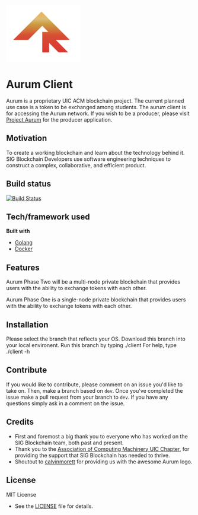 <img src = "assets/aurum_logo_readme.jpg"  alt="drawing" width="200"/>

Aurum Client
=============
Aurum is a proprietary UIC ACM blockchain project. The current planned use case is a token to be exchanged among students. The aurum client is for accessing the Aurum network. If you wish to be a producer, please visit [Project Aurum](https://github.com/SIGBlockchain/project_aurum) for the producer application.

## Motivation
To create a working blockchain and learn about the technology behind it. SIG Blockchain Developers use software engineering techniques to construct a complex, collaborative, and efficient product.

## Build status
[![Build Status](https://travis-ci.org/SIGBlockchain/project_aurum.svg?branch=master)](https://travis-ci.org/SIGBlockchain/project_aurum)

## Tech/framework used

<b>Built with</b>
- [Golang](https://golang.org/)
- [Docker](https://www.docker.com/)

## Features
Aurum Phase Two will be a multi-node private blockchain that provides users with the ability to exchange tokens with each other.

Aurum Phase One is a single-node private blockchain that provides users with the ability to exchange tokens with each other.

## Installation
Please select the branch that reflects your OS. Download this branch into your local environent. Run this branch by typing ./client
For help, type ./client -h

## Contribute
If you would like to contribute, please comment on an issue you'd like to take on. Then, make a branch based on `dev`. Once you've completed the issue make a pull request from your branch to `dev`. If you have any questions simply ask in a comment on the issue.

## Credits
- First and foremost a big thank you to everyone who has worked on the SIG Blockchain team, both past and present. 
- Thank you to the [Association of Computing Machinery UIC Chapter](https://acm.cs.uic.edu/), for providing the support that SIG Blockchain has needed to thrive.
- Shoutout to [calvinmorett](https://github.com/calvinmorett) for providing us with the awesome Aurum logo.

## License
MIT License
- See the [LICENSE](https://github.com/SIGBlockchain/project_aurum/blob/readme/LICENSE) file for details.
